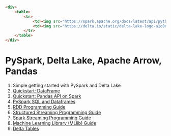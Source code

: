 ```html

<div>
    <table>
        <tr>
            <td><img src="https://spark.apache.org/docs/latest/api/python/_static/spark-logo-reverse.png" width="200"></td>
            <td><img src="https://delta.io/static/delta-lake-logo-a1c0d80d23c17de5f5d7224cb40f15dc.svg" width="200"></td>
        </tr>
    </table>
</div>
```

# PySpark, Delta Lake, Apache Arrow, Pandas

1. Simple getting started with PySpark and Delta Lake
2. [Quickstart: DataFrame](https://spark.apache.org/docs/latest/api/python/getting_started/quickstart_df.html)
3. [Quickstart: Pandas API on Spark](https://spark.apache.org/docs/latest/api/python/getting_started/quickstart_ps.html)
4. [PySpark SQL and Dataframes](https://spark.apache.org/docs/latest/sql-programming-guide.html)
5. [RDD Programming Guide](https://spark.apache.org/docs/latest/rdd-programming-guide.html)
6. [Structured Streaming Programming Guide](https://spark.apache.org/docs/latest/structured-streaming-programming-guide.html)
7. [Spark Streaming Programming Guide](https://spark.apache.org/docs/latest/streaming-programming-guide.html)
8. [Machine Learning Library (MLlib) Guide](https://spark.apache.org/docs/latest/ml-guide.html)
9. [Delta Tables](https://docs.delta.io/latest/delta-intro.html)